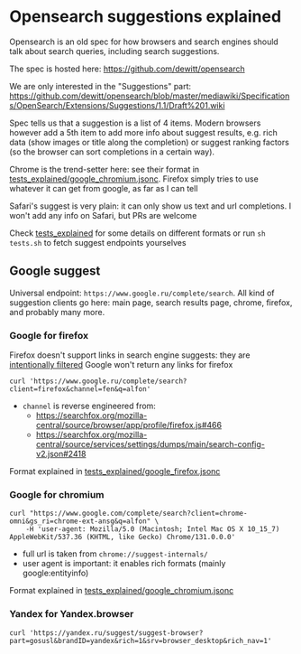 # Opensearch suggestions explained

Opensearch is an old spec for how browsers and search engines should talk about search queries, including search suggestions. 

The spec is hosted here: https://github.com/dewitt/opensearch

We are only interested in the "Suggestions" part: https://github.com/dewitt/opensearch/blob/master/mediawiki/Specifications/OpenSearch/Extensions/Suggestions/1.1/Draft%201.wiki

Spec tells us that a suggestion is a list of 4 items. Modern browsers however add a 5th item to add more info about suggest results, e.g. rich data (show images or title along the completion) or suggest ranking factors (so the browser can sort completions in a certain way).

Chrome is the trend-setter here: see their format in [tests_explained/google_chromium.jsonc](tests_explained/google_chromium.jsonc). Firefox simply tries to use whatever it can get from google, as far as I can tell

Safari's suggest is very plain: it can only show us text and url completions. I won't add any info on Safari, but PRs are welcome

Check [tests_explained](tests_explained) for some details on different formats or run `sh tests.sh` to fetch suggest endpoints yourselves 


## Google suggest
Universal endpoint: `https://www.google.ru/complete/search`. All kind of suggestion clients go here: main page, search results page, chrome, firefox, and probably many more.


### Google for firefox
Firefox doesn't support links in search engine suggests: they are [intentionally filtered](https://searchfox.org/mozilla-central/source/browser/components/urlbar/UrlbarProviderSearchSuggestions.sys.mjs#476)
Google won't return any links for firefox

```
curl 'https://www.google.ru/complete/search?client=firefox&channel=fen&q=alfon'
```
* `channel` is reverse engineered from:
    * https://searchfox.org/mozilla-central/source/browser/app/profile/firefox.js#466
    * https://searchfox.org/mozilla-central/source/services/settings/dumps/main/search-config-v2.json#2418

Format explained in [tests_explained/google_firefox.jsonc](tests_explained/google_firefox.jsonc)

### Google for chromium
```
curl "https://www.google.com/complete/search?client=chrome-omni&gs_ri=chrome-ext-ansg&q=alfon" \
    -H 'user-agent: Mozilla/5.0 (Macintosh; Intel Mac OS X 10_15_7) AppleWebKit/537.36 (KHTML, like Gecko) Chrome/131.0.0.0'
```

* full url is taken from `chrome://suggest-internals/`
* user agent is important: it enables rich formats (mainly google:entityinfo)

Format explained in [tests_explained/google_chromium.jsonc](tests_explained/google_chromium.jsonc)

### Yandex for Yandex.browser

```
curl 'https://yandex.ru/suggest/suggest-browser?part=gosusl&brandID=yandex&rich=1&srv=browser_desktop&rich_nav=1'
```